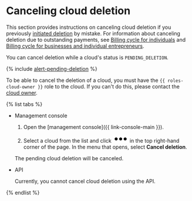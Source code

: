 # Canceling cloud deletion

This section provides instructions on canceling cloud deletion if you previously [initiated deletion](delete.md) by mistake. For information about canceling deletion due to outstanding payments, see [Billing cycle for individuals](../../../billing/payment/billing-cycle-individual.md) and [Billing cycle for businesses and individual entrepreneurs](../../../billing/payment/billing-cycle-business.md).

You can cancel deletion while a cloud's status is `PENDING_DELETION`.


{% include [alert-pending-deletion](../../../_includes/resource-manager/alert-pending-deletion.md) %}


To be able to cancel the deletion of a cloud, you must have the `{{ roles-cloud-owner }}` role to the cloud. If you can't do this, please contact the [cloud owner](../../concepts/resources-hierarchy.md#owner).

{% list tabs %}

- Management console

   1. Open the [management console]({{ link-console-main }}).

   1. Select a cloud from the list and click ![***](../../../_assets/options.svg) in the top right-hand corner of the page. In the menu that opens, select **Cancel deletion**.

   The pending cloud deletion will be canceled.

- API

   Currently, you cannot cancel cloud deletion using the API.

{% endlist %}

